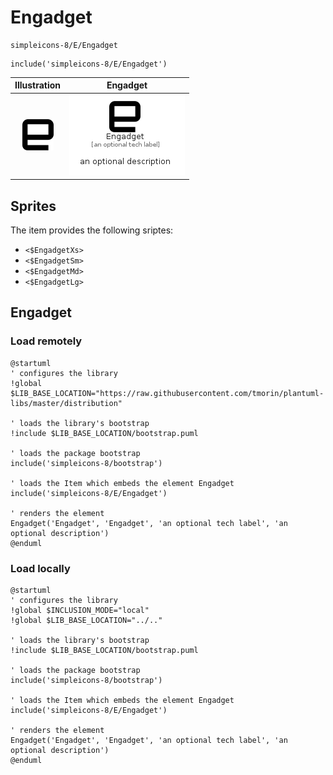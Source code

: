 # Engadget


```text
simpleicons-8/E/Engadget
```

```text
include('simpleicons-8/E/Engadget')
```



| Illustration | Engadget |
| :---: | :---: |
| ![illustration for Illustration](../../simpleicons-8/E/Engadget.png) | ![illustration for Engadget](../../simpleicons-8/E/Engadget.Local.png) |



## Sprites
The item provides the following sriptes:

- `<$EngadgetXs>`
- `<$EngadgetSm>`
- `<$EngadgetMd>`
- `<$EngadgetLg>`





## Engadget

### Load remotely
```plantuml
@startuml
' configures the library
!global $LIB_BASE_LOCATION="https://raw.githubusercontent.com/tmorin/plantuml-libs/master/distribution"

' loads the library's bootstrap
!include $LIB_BASE_LOCATION/bootstrap.puml

' loads the package bootstrap
include('simpleicons-8/bootstrap')

' loads the Item which embeds the element Engadget
include('simpleicons-8/E/Engadget')

' renders the element
Engadget('Engadget', 'Engadget', 'an optional tech label', 'an optional description')
@enduml
```

### Load locally
```plantuml
@startuml
' configures the library
!global $INCLUSION_MODE="local"
!global $LIB_BASE_LOCATION="../.."

' loads the library's bootstrap
!include $LIB_BASE_LOCATION/bootstrap.puml

' loads the package bootstrap
include('simpleicons-8/bootstrap')

' loads the Item which embeds the element Engadget
include('simpleicons-8/E/Engadget')

' renders the element
Engadget('Engadget', 'Engadget', 'an optional tech label', 'an optional description')
@enduml
```

